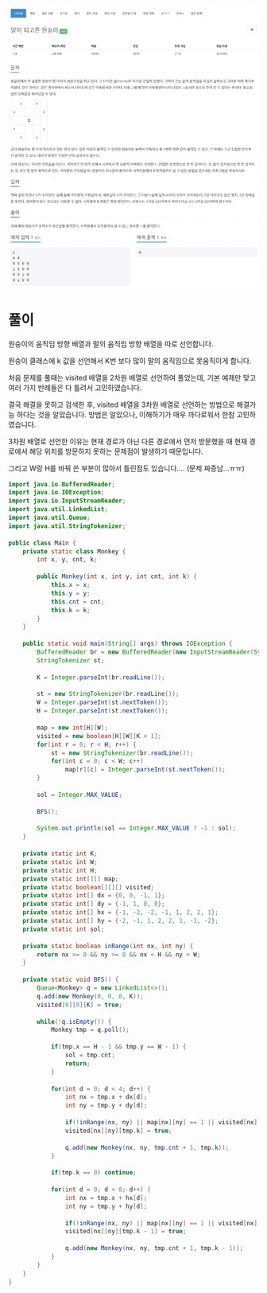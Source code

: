 ![Main01600](./img/Main01600.png)



# 풀이

원숭이의 움직임 방향 배열과 말의 움직임 방향 배열을 따로 선언합니다.

원숭이 클래스에 k 값을 선언해서 K번 보다 많이 말의 움직임으로 못움직이게 합니다.

처음 문제를 풀때는 visited 배열을 2차원 배열로 선언하여 풀었는데, 기본 예제만 맞고 여러 가지 반례들은 다 틀려서 고민하였습니다.

결국 해결을 못하고 검색한 후, visited 배열을 3차원 배열로 선언하는 방법으로 해결가능 하다는 것을 알았습니다. 방범은 알았으나, 이해하기가 매우 까다로워서 한참 고민하였습니다.

3차원 배열로 선언한 이유는 현재 경로가 아닌 다른 경로에서 먼저 방문했을 때 현재 경로에서 해당 위치를 방문하지 못하는 문제점이 발생하기 때문입니다.

그리고 W랑 H를 바꿔 쓴 부분이 많아서 틀린점도 있습니다.... (문제 짜증남...ㅠㅠ)



``` java
import java.io.BufferedReader;
import java.io.IOException;
import java.io.InputStreamReader;
import java.util.LinkedList;
import java.util.Queue;
import java.util.StringTokenizer;

public class Main {
	private static class Monkey {
		int x, y, cnt, k;

		public Monkey(int x, int y, int cnt, int k) {
			this.x = x;
			this.y = y;
			this.cnt = cnt;
			this.k = k;
		}
	}
	
	public static void main(String[] args) throws IOException {
		BufferedReader br = new BufferedReader(new InputStreamReader(System.in));
		StringTokenizer st;
		
		K = Integer.parseInt(br.readLine());
		
		st = new StringTokenizer(br.readLine());
		W = Integer.parseInt(st.nextToken());
		H = Integer.parseInt(st.nextToken());
		
		map = new int[H][W];
		visited = new boolean[H][W][K + 1];
		for(int r = 0; r < H; r++) {
			st = new StringTokenizer(br.readLine());
			for(int c = 0; c < W; c++)
				map[r][c] = Integer.parseInt(st.nextToken());
		}
		 
		sol = Integer.MAX_VALUE;
		
		BFS();
		
		System.out.println(sol == Integer.MAX_VALUE ? -1 : sol);
	}
	
	private static int K;
	private static int W;
	private static int H;
	private static int[][] map;
	private static boolean[][][] visited;
	private static int[] dx = {0, 0, -1, 1};
	private static int[] dy = {-1, 1, 0, 0};
	private static int[] hx = {-1, -2, -2, -1, 1, 2, 2, 1};
	private static int[] hy = {-2, -1, 1, 2, 2, 1, -1, -2};
	private static int sol;
	
	private static boolean inRange(int nx, int ny) {
		return nx >= 0 && ny >= 0 && nx < H && ny < W;
	}
	
	private static void BFS() {
		Queue<Monkey> q = new LinkedList<>();
		q.add(new Monkey(0, 0, 0, K));
		visited[0][0][K] = true;
		
		while(!q.isEmpty()) {
			Monkey tmp = q.poll();
			
			if(tmp.x == H - 1 && tmp.y == W - 1) {
				sol = tmp.cnt;
				return;
			}
			
			for(int d = 0; d < 4; d++) {
				int nx = tmp.x + dx[d];
				int ny = tmp.y + dy[d];
				
				if(!inRange(nx, ny) || map[nx][ny] == 1 || visited[nx][ny][tmp.k]) continue;
				visited[nx][ny][tmp.k] = true;
				
				q.add(new Monkey(nx, ny, tmp.cnt + 1, tmp.k));
			}
			
			if(tmp.k == 0) continue;
			
			for(int d = 0; d < 8; d++) {
				int nx = tmp.x + hx[d];
				int ny = tmp.y + hy[d];
				
				if(!inRange(nx, ny) || map[nx][ny] == 1 || visited[nx][ny][tmp.k - 1]) continue;
				visited[nx][ny][tmp.k - 1] = true;
				
				q.add(new Monkey(nx, ny, tmp.cnt + 1, tmp.k - 1));
			}
		}
	}
}
```

